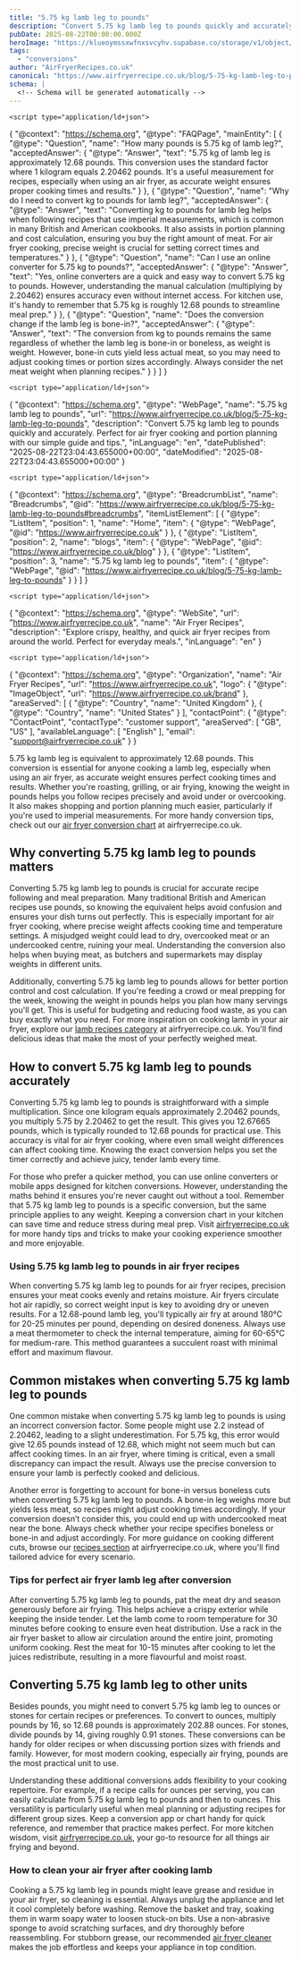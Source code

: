 ```yaml
---
title: "5.75 kg lamb leg to pounds"
description: "Convert 5.75 kg lamb leg to pounds quickly and accurately. Perfect for air fryer cooking and portion planning with our simple guide and tips."
pubDate: 2025-08-22T00:00:00.000Z
heroImage: "https://klueoymssxwfnxsvcyhv.supabase.co/storage/v1/object/public/Shmucket/5-75-kg-lamb-leg-to-pounds.webp"
tags:
  - "conversions"
author: "AirFryerRecipes.co.uk"
canonical: "https://www.airfryerrecipe.co.uk/blog/5-75-kg-lamb-leg-to-pounds"
schema: |
  <!-- Schema will be generated automatically -->
---
```

<script type="application/ld+json">
{
    "@context": "https://schema.org",
    "@type": "BlogPosting",
    "url": "https://www.airfryerrecipe.co.uk/blog/5-75-kg-lamb-leg-to-pounds",
    "mainEntityOfPage": {
        "@type": "WebPage",
        "@id": "https://www.airfryerrecipe.co.uk/blog/5-75-kg-lamb-leg-to-pounds"
    },
    "headline": "Easy 5.75 kg Lamb Leg to Pounds Conversion Guide",
    "description": "Convert 5.75 kg lamb leg to pounds quickly and accurately. Perfect for air fryer cooking and portion planning with our simple guide and tips.",
    "author": {
        "@type": "Person",
        "name": "AirFryerRecipes.co.uk",
        "url": "https://www.airfryerrecipe.co.uk/about",
        "image": {
            "@type": "ImageObject",
            "url": "https://klueoymssxwfnxsvcyhv.supabase.co/storage/v1/object/public/Shmucket/Me.jpg"
        }
    },
    "publisher": {
        "@type": "Organization",
        "name": "Air Fryer Recipe",
        "logo": {
            "@type": "ImageObject",
            "url": "https://cdn.prod.website-files.com/68224a465dfe9a7ab4f57570/6844191451a8b2f1e37e63cc_Untitled%20design%20-%202025-06-05T205644.948%20(1).png"
        }
    },
    "datePublished": "2025-08-22T23:04:43.655Z",
    "dateModified": "2025-08-22T23:04:43.655Z",
    "image": {
        "@type": "ImageObject",
        "url": "https://klueoymssxwfnxsvcyhv.supabase.co/storage/v1/object/public/Shmucket/5-75-kg-lamb-leg-to-pounds.webp"
    },
    "about": {
        "@type": "Thing",
        "name": "Conversions"
    },
    "articleSection": "Conversions",
    "inLanguage": "en-GB"
}
</script>

    <script type="application/ld+json">
{
    "@context": "https://schema.org",
    "@type": "FAQPage",
    "mainEntity": [
        {
            "@type": "Question",
            "name": "How many pounds is 5.75 kg of lamb leg?",
            "acceptedAnswer": {
                "@type": "Answer",
                "text": "5.75 kg of lamb leg is approximately 12.68 pounds. This conversion uses the standard factor where 1 kilogram equals 2.20462 pounds. It's a useful measurement for recipes, especially when using an air fryer, as accurate weight ensures proper cooking times and results."
            }
        },
        {
            "@type": "Question",
            "name": "Why do I need to convert kg to pounds for lamb leg?",
            "acceptedAnswer": {
                "@type": "Answer",
                "text": "Converting kg to pounds for lamb leg helps when following recipes that use imperial measurements, which is common in many British and American cookbooks. It also assists in portion planning and cost calculation, ensuring you buy the right amount of meat. For air fryer cooking, precise weight is crucial for setting correct times and temperatures."
            }
        },
        {
            "@type": "Question",
            "name": "Can I use an online converter for 5.75 kg to pounds?",
            "acceptedAnswer": {
                "@type": "Answer",
                "text": "Yes, online converters are a quick and easy way to convert 5.75 kg to pounds. However, understanding the manual calculation (multiplying by 2.20462) ensures accuracy even without internet access. For kitchen use, it's handy to remember that 5.75 kg is roughly 12.68 pounds to streamline meal prep."
            }
        },
        {
            "@type": "Question",
            "name": "Does the conversion change if the lamb leg is bone-in?",
            "acceptedAnswer": {
                "@type": "Answer",
                "text": "The conversion from kg to pounds remains the same regardless of whether the lamb leg is bone-in or boneless, as weight is weight. However, bone-in cuts yield less actual meat, so you may need to adjust cooking times or portion sizes accordingly. Always consider the net meat weight when planning recipes."
            }
        }
    ]
}
</script>

    <script type="application/ld+json">
{
    "@context": "https://schema.org",
    "@type": "WebPage",
    "name": "5.75 kg lamb leg to pounds",
    "url": "https://www.airfryerrecipe.co.uk/blog/5-75-kg-lamb-leg-to-pounds",
    "description": "Convert 5.75 kg lamb leg to pounds quickly and accurately. Perfect for air fryer cooking and portion planning with our simple guide and tips.",
    "inLanguage": "en",
    "datePublished": "2025-08-22T23:04:43.655000+00:00",
    "dateModified": "2025-08-22T23:04:43.655000+00:00"
}
</script>

    <script type="application/ld+json">
{
    "@context": "https://schema.org",
    "@type": "BreadcrumbList",
    "name": "Breadcrumbs",
    "@id": "https://www.airfryerrecipe.co.uk/blog/5-75-kg-lamb-leg-to-pounds#breadcrumbs",
    "itemListElement": [
        {
            "@type": "ListItem",
            "position": 1,
            "name": "Home",
            "item": {
                "@type": "WebPage",
                "@id": "https://www.airfryerrecipe.co.uk"
            }
        },
        {
            "@type": "ListItem",
            "position": 2,
            "name": "blogs",
            "item": {
                "@type": "WebPage",
                "@id": "https://www.airfryerrecipe.co.uk/blog"
            }
        },
        {
            "@type": "ListItem",
            "position": 3,
            "name": "5.75 kg lamb leg to pounds",
            "item": {
                "@type": "WebPage",
                "@id": "https://www.airfryerrecipe.co.uk/blog/5-75-kg-lamb-leg-to-pounds"
            }
        }
    ]
}
</script>

    <script type="application/ld+json">
{
    "@context": "https://schema.org",
    "@type": "WebSite",
    "url": "https://www.airfryerrecipe.co.uk",
    "name": "Air Fryer Recipes",
    "description": "Explore crispy, healthy, and quick air fryer recipes from around the world. Perfect for everyday meals.",
    "inLanguage": "en"
}
</script>

    <script type="application/ld+json">
{
    "@context": "https://schema.org",
    "@type": "Organization",
    "name": "Air Fryer Recipes",
    "url": "https://www.airfryerrecipe.co.uk",
    "logo": {
        "@type": "ImageObject",
        "url": "https://www.airfryerrecipe.co.uk/brand"
    },
    "areaServed": [
        {
            "@type": "Country",
            "name": "United Kingdom"
        },
        {
            "@type": "Country",
            "name": "United States"
        }
    ],
    "contactPoint": {
        "@type": "ContactPoint",
        "contactType": "customer support",
        "areaServed": [
            "GB",
            "US"
        ],
        "availableLanguage": [
            "English"
        ],
        "email": "support@airfryerrecipe.co.uk"
    }
}
</script>

<p>5.75 kg lamb leg is equivalent to approximately 12.68 pounds. This conversion is essential for anyone cooking a lamb leg, especially when using an air fryer, as accurate weight ensures perfect cooking times and results. Whether you're roasting, grilling, or air frying, knowing the weight in pounds helps you follow recipes precisely and avoid under or overcooking. It also makes shopping and portion planning much easier, particularly if you're used to imperial measurements. For more handy conversion tips, check out our <a href="https://www.airfryerrecipe.co.uk/air-fryer-conversion-chart">air fryer conversion chart</a> at airfryerrecipe.co.uk.</p>

<h2>Why converting 5.75 kg lamb leg to pounds matters</h2>
<p>Converting 5.75 kg lamb leg to pounds is crucial for accurate recipe following and meal preparation. Many traditional British and American recipes use pounds, so knowing the equivalent helps avoid confusion and ensures your dish turns out perfectly. This is especially important for air fryer cooking, where precise weight affects cooking time and temperature settings. A misjudged weight could lead to dry, overcooked meat or an undercooked centre, ruining your meal. Understanding the conversion also helps when buying meat, as butchers and supermarkets may display weights in different units.</p>
<p>Additionally, converting 5.75 kg lamb leg to pounds allows for better portion control and cost calculation. If you're feeding a crowd or meal prepping for the week, knowing the weight in pounds helps you plan how many servings you'll get. This is useful for budgeting and reducing food waste, as you can buy exactly what you need. For more inspiration on cooking lamb in your air fryer, explore our <a href="https://www.airfryerrecipe.co.uk/recipe-category/lamb">lamb recipes category</a> at airfryerrecipe.co.uk. You'll find delicious ideas that make the most of your perfectly weighed meat.</p>

<h2>How to convert 5.75 kg lamb leg to pounds accurately</h2>
<p>Converting 5.75 kg lamb leg to pounds is straightforward with a simple multiplication. Since one kilogram equals approximately 2.20462 pounds, you multiply 5.75 by 2.20462 to get the result. This gives you 12.67665 pounds, which is typically rounded to 12.68 pounds for practical use. This accuracy is vital for air fryer cooking, where even small weight differences can affect cooking time. Knowing the exact conversion helps you set the timer correctly and achieve juicy, tender lamb every time.</p>
<p>For those who prefer a quicker method, you can use online converters or mobile apps designed for kitchen conversions. However, understanding the maths behind it ensures you're never caught out without a tool. Remember that 5.75 kg lamb leg to pounds is a specific conversion, but the same principle applies to any weight. Keeping a conversion chart in your kitchen can save time and reduce stress during meal prep. Visit <a href="https://www.airfryerrecipe.co.uk">airfryerrecipe.co.uk</a> for more handy tips and tricks to make your cooking experience smoother and more enjoyable.</p>

<h3>Using 5.75 kg lamb leg to pounds in air fryer recipes</h3>
<p>When converting 5.75 kg lamb leg to pounds for air fryer recipes, precision ensures your meat cooks evenly and retains moisture. Air fryers circulate hot air rapidly, so correct weight input is key to avoiding dry or uneven results. For a 12.68-pound lamb leg, you'll typically air fry at around 180°C for 20-25 minutes per pound, depending on desired doneness. Always use a meat thermometer to check the internal temperature, aiming for 60-65°C for medium-rare. This method guarantees a succulent roast with minimal effort and maximum flavour.</p>

<h2>Common mistakes when converting 5.75 kg lamb leg to pounds</h2>
<p>One common mistake when converting 5.75 kg lamb leg to pounds is using an incorrect conversion factor. Some people might use 2.2 instead of 2.20462, leading to a slight underestimation. For 5.75 kg, this error would give 12.65 pounds instead of 12.68, which might not seem much but can affect cooking times. In an air fryer, where timing is critical, even a small discrepancy can impact the result. Always use the precise conversion to ensure your lamb is perfectly cooked and delicious.</p>
<p>Another error is forgetting to account for bone-in versus boneless cuts when converting 5.75 kg lamb leg to pounds. A bone-in leg weighs more but yields less meat, so recipes might adjust cooking times accordingly. If your conversion doesn’t consider this, you could end up with undercooked meat near the bone. Always check whether your recipe specifies boneless or bone-in and adjust accordingly. For more guidance on cooking different cuts, browse our <a href="https://www.airfryerrecipe.co.uk/recipes">recipes section</a> at airfryerrecipe.co.uk, where you'll find tailored advice for every scenario.</p>

<h3>Tips for perfect air fryer lamb leg after conversion</h3>
<p>After converting 5.75 kg lamb leg to pounds, pat the meat dry and season generously before air frying. This helps achieve a crispy exterior while keeping the inside tender. Let the lamb come to room temperature for 30 minutes before cooking to ensure even heat distribution. Use a rack in the air fryer basket to allow air circulation around the entire joint, promoting uniform cooking. Rest the meat for 10-15 minutes after cooking to let the juices redistribute, resulting in a more flavourful and moist roast.</p>

<h2>Converting 5.75 kg lamb leg to other units</h2>
<p>Besides pounds, you might need to convert 5.75 kg lamb leg to ounces or stones for certain recipes or preferences. To convert to ounces, multiply pounds by 16, so 12.68 pounds is approximately 202.88 ounces. For stones, divide pounds by 14, giving roughly 0.91 stones. These conversions can be handy for older recipes or when discussing portion sizes with friends and family. However, for most modern cooking, especially air frying, pounds are the most practical unit to use.</p>
<p>Understanding these additional conversions adds flexibility to your cooking repertoire. For example, if a recipe calls for ounces per serving, you can easily calculate from 5.75 kg lamb leg to pounds and then to ounces. This versatility is particularly useful when meal planning or adjusting recipes for different group sizes. Keep a conversion app or chart handy for quick reference, and remember that practice makes perfect. For more kitchen wisdom, visit <a href="https://www.airfryerrecipe.co.uk">airfryerrecipe.co.uk</a>, your go-to resource for all things air frying and beyond.</p>

<h3>How to clean your air fryer after cooking lamb</h3>
<p>Cooking a 5.75 kg lamb leg in pounds might leave grease and residue in your air fryer, so cleaning is essential. Always unplug the appliance and let it cool completely before washing. Remove the basket and tray, soaking them in warm soapy water to loosen stuck-on bits. Use a non-abrasive sponge to avoid scratching surfaces, and dry thoroughly before reassembling. For stubborn grease, our recommended <a href="https://www.airfryerrecipe.co.uk/air-fryer-cleaner">air fryer cleaner</a> makes the job effortless and keeps your appliance in top condition.</p>

